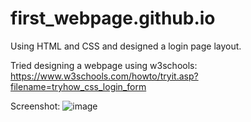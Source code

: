 # first_webpage.github.io
Using HTML and CSS and designed a login page layout.

Tried designing a webpage using w3schools: https://www.w3schools.com/howto/tryit.asp?filename=tryhow_css_login_form

Screenshot:
![image](https://user-images.githubusercontent.com/25239178/84003443-ac9ef880-a987-11ea-98a1-b512e2e01e4c.png)

